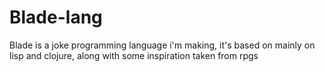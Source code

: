 # Blade-lang
Blade is a joke programming language i'm making, it's based on mainly on lisp and clojure, along with some inspiration taken from rpgs
